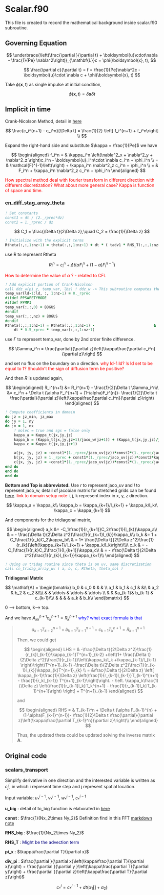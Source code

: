 

# Scalar.f90
This file is created to record the mathematical background inside scalar.f90 subroutine.

## Governing Equation

$$
\underbrace{\left(\frac{\partial }{\partial t} + \boldsymbol{u}\cdot\nabla - \frac{1}{Pe} \nabla^2\right)}_{\mathbf{L}}c = \phi(\boldsymbol{x}, t),
$$

$$
\frac{\partial c}{\partial t}  = f = \frac{1}{Pe}\nabla^2c - \boldsymbol{u}\cdot \nabla c + \phi(\boldsymbol{x}, t)
$$


Take $\phi(\boldsymbol{x}, t)$ as single impulse at initial condition,

$$
\phi(\boldsymbol{x}, t) = \delta\boldsymbol{x}\delta{t}
$$

## Implicit in time 

Crank-Nicolson Method, detail in [here](Crank-Nicolson.md)

$$
    \frac{c_i^{n+1} - c_i^n}{\Delta t} = \frac{1}{2} \left[ f_i^{n+1} + f_i^n\right] \\
$$

Expand the right-hand side and substitute $\kappa = \frac{1}{Pe}$ we have

$$
\begin{aligned}
    f_i^n = &  \kappa_i^n \left(\nabla^2_x + \nabla^2_y + \nabla^2_z \right)c_i^n - \boldsymbol{u}_i^n\cdot \nabla c_i^n + \phi_i^n \\
    = & \mathcal{F}^{-1}\left(\right) + \kappa_i^n \nabla^2_z c_i^n + \phi_i^n \\
    = & F_i^n + \kappa_i^n \nabla^2_z c_i^n + \phi_i^n 
\end{aligned}
$$

<span style='color:red'> How spectral method deal with fourier transform in different direction with different discretization? </span>
<span style='color:red'> What about more general case? Kappa is function of space and time. </span>

### cn_diff_stag_array_theta
```fortran
! Set constants
const1 = dt / (2._rprec*dz)
const2 = 1._rprec / dz
```

$$
C_1 = \frac{\Delta t}{2\Delta z},\quad
C_2 = \frac{1}{\Delta z}
$$

```fortran
! Initialize with the explicit terms
Rtheta(:,:,1:nz-1) = theta(:,:,1:nz-1) + dt * ( tadv1 * RHS_T(:,:,1:nz-1) + tadv2 * RHS_Tf(:,:,1:nz-1) )
```
use R to represent Rtheta

$$
R_i^{n} = c_i^n + \Delta t (\alpha F_i^{n} + (1-\alpha)F_i^{n-1})
$$

<span style="color:red"> How to determine the value of $\alpha$ ? - related to CFL</span> <tag question>

```fortran
! Add explicit portion of Crank-Nicolson
call ddz_w(pi_z, temp_var, lbz) ! ddz_w -> This subroutine computes the partial derivative of f with respect to z using 2nd order finite differencing.
temp_var(ld-1:ld, :, 1:nz-1) = 0._rprec
#ifdef PPSAFETYMODE
#ifdef PPMPI
temp_var(:,:,0) = BOGUS
#endif
temp_var(:,:,nz) = BOGUS
#endif
Rtheta(:,:,1:nz-1) = Rtheta(:,:,1:nz-1) -                           &
    dt * 0.5_rprec * temp_var(:,:,1:nz-1)
```

use $\Gamma$ to represent temp_var, done by 2nd order finite difference.

$$
\Gamma_i^n = \frac{\partial}{\partial z}\left(\kappa\frac{\partial c_i^n}{\partial z}\right)
$$ 

and set no flux on the boundary on x direction. <span style="color:red"> why ld-1:ld? Is ld set to be equal to 1?</span>
<span style='color:red'> Shouldn't the sign of diffusion term be positive?</span>

And then $R$ is updated again,

$$
\begin{aligned}
R_i^{n+1} &= R_i^{n+1} - \frac{1}{2}\Delta t \Gamma_i^n\\
&= c_i^n + \Delta t (\alpha F_i^{n+1} + (1-\alpha)F_i^{n})- \frac{1}{2}\Delta t \frac{\partial}{\partial z}\left(\kappa\frac{\partial c_i^n}{\partial z}\right)
\end{aligned}
$$


```fortran
! Compute coefficients in domain
do jz = jz_min, jz_max
do jy = 1, ny
do jx = 1, nx
    ! molec = true and sgs = false only
    kappa_a = Kappa_t(jx,jy,jz)
    kappa_b = (Kappa_t(jx,jy,jz+1)/jaco_w(jz+1)) + (Kappa_t(jx,jy,jz)/jaco_w(jz))
    kappa_c = Kappa_t(jx,jy,jz+1)

    a(jx, jy, jz) = -const1*(1._rprec/jaco_uv(jz))*const2*(1._rprec/jaco_w(jz))*kappa_a
    b(jx, jy, jz) = 1._rprec + const1*(1._rprec/jaco_uv(jz))*const2*kappa_b
    c(jx, jy, jz) = -const1*(1._rprec/jaco_uv(jz))*const2*(1._rprec/jaco_w(jz+1))*kappa_c
end do
end do
end do
```
**Bottom and Top is abbreviated.**
Use $r$ to represent jaco_uv and $l$ to represent jaco_w, detail of jacobian matrix for stretched grids can be found [here](). <span style="color:red"> link to domain setup note</span>
i, j, k represent index in x, y, z direction.

$$
\kappa_a = \kappa_k\\
\kappa_b = \kappa_{k+1}/l_{k+1} + \kappa_k/l_k\\
\kappa_c = \kappa_{k+1}
$$

And components for the tridiagonal matrix,

$$
\begin{aligned}
a_k &= -C_1\frac{1}{r_{k+1}}C_2\frac{1}{l_{k}}\kappa_a\\
& = - \frac{\Delta t}{2\Delta z^2}\frac{1}{r_{k+1}l_{k}}\kappa_k\\
b_k &= 1 + C_1\frac{1}{r_k}C_2\kappa_b\\
& = 1+ \frac{\Delta t}{2\Delta z^2}\frac{1}{r_{k}}\left(\kappa_{k+1}/l_{k+1} + \kappa_k/l_k\right)\\\\
c_k & = - C_1\frac{1}{r_k}C_2\frac{1}{l_{k+1}}\kappa_c\\
& = - \frac{\Delta t}{2\Delta z^2}\frac{1}{r_{k}l_{k+1}}\kappa_{k+1}\\
\end{aligned}
$$

```fortran
! Using uv tridag routine since theta is on uv, same discretization
call cn_tridag_array_uv ( a, b, c, Rtheta, theta_sol )
```
**Tridiagonal Matrix**

$$
\mathbf{A} = 
\begin{bmatrix}
    b_0 &  c_0 & & &  \\
    a_1 & b_1 & c_1 & &\\
    & a_2 & b_2 & c_2 &\\\\
    & & \ddots & \ddots & \ddots \\
    & & &a_{k-1}& b_{k-1} & c_{k-1}\\\\
    & & & &  a_k & b_k\\
\end{bmatrix}
$$

0 --> bottom, k--> top.

And we have $A_{kk}^{n+1}c_k^{n+1} = R_k^{n+1}$ <span style="color:blue"> why? what exact formula is that</span> 

> $$
a_{k-1} T^{n+1}_{k-2} + b_{k-1} T^{n+1}_{k-1} + c_{k-1}T^{n+1}_{k} = R_{k-1}^{n+1}
$$
>
> Then, we could get
> 
> $$
 \begin{aligned}
    LHS = &
    -\frac{\Delta t}{2\Delta z^2}\frac{1}{r_{k}l_{k-1}}\kappa_{k-1}T^{n+1}_{k-2}
+\left(1+ \frac{\Delta t}{2\Delta z^2}\frac{1}{r_{k-1}}\left(\kappa_k/l_k 
+\kappa_{k-1}/l_{k-1} \right)\right)T^{n+1}_{k-1}
-\frac{\Delta t}{2\Delta z^2}\frac{1}{r_{k-1}l_{k}}\kappa_{k}T^{n+1}_{k} \\
    = &\frac{\Delta t}{2\Delta z} \left[ 
    \kappa_{k-1}\frac{1}{\Delta z} \left(\frac{1}{r_{k-1}l_{k-1}}T_{k-1}^{n+1} - \frac{1}{r_kl_{k-1}} T^{n+1}_{k-1}\right)\right.
     - \left.
    \kappa_k\frac{1}{\Delta z} \left(\frac{1}{r_{k-1}l_k}T_k^{n+1} - \frac{1}{r_{k-1}l_k}T_{k-1}^{n+1}\right) 
    \right] 
    + T^{n+1}_{k-1}
\end{aligned}
$$
>
> and 
> 
>$$
\begin{aligned}
    RHS = & T_{k-1}^n + \Delta t (\alpha F_{k-1}^{n} + (1-\alpha)F_{k-1}^{n-1})- \frac{1}{2}\Delta t \frac{\partial}{\partial z}\left(\kappa\frac{\partial T_{k-1}^n}{\partial z}\right)\\
\end{aligned}
$$
>
>Thus, the updated theta could be updated solving the inverse matrix $\mathbf{A}$.

## Original code
### scalars_transport

Simplify derivative in one direction and the interested variable is written as $c_j^i$, in which i represent time step and j represent spatial location.

Input variable: $u_*^{i-1}$, $v_*^{i-1}$, $w_*^{i-1}$, $c_*^{i-1}$

**u_big** : detail of to_big function is elaborated in [here](FFT.md)


**const** : $\frac{1}{Nx_2\times Ny_2}$ Definition find in this FFT [markdown note](FFT.md)


**RHS_big** : $\frac{1}{Nx_2\times Ny_2}$

**RHS_T** : <span style='color:navy'> Might be the advection term</span> <tag question>

**pi_x** : $\kappa\frac{\partial T}{\partial x}$

**div_pi** : $\frac{\partial }{\partial x}\left(\kappa\frac{\partial T}{\partial x}\right) + \frac{\partial }{\partial y }\left(\kappa\frac{\partial T}{\partial y}\right) + \frac{\partial }{\partial z}\left(\kappa\frac{\partial T}{\partial z}\right)$

$$
c^i_* = c^{i-1}_* + dt \left(\alpha_1  \left[\right]+ \alpha_2 \right)
$$